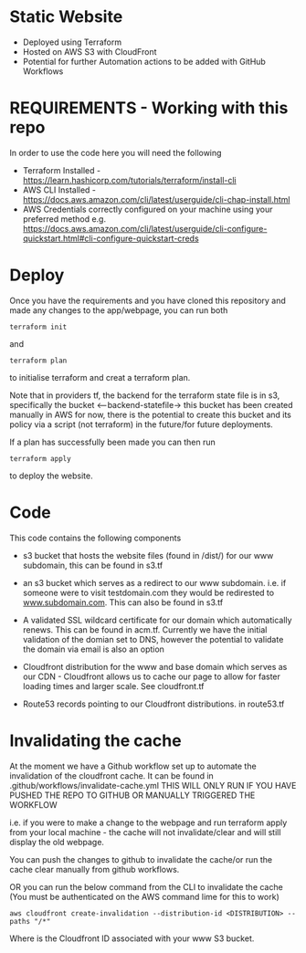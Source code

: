 # Static Website

- Deployed using Terraform
- Hosted on AWS S3 with CloudFront
- Potential for further Automation actions to be added with GitHub Workflows

# REQUIREMENTS - Working with this repo

In order to use the code here you will need the following

- Terraform Installed - https://learn.hashicorp.com/tutorials/terraform/install-cli
- AWS CLI Installed - https://docs.aws.amazon.com/cli/latest/userguide/cli-chap-install.html
- AWS Credentials correctly configured on your machine using your preferred method e.g. https://docs.aws.amazon.com/cli/latest/userguide/cli-configure-quickstart.html#cli-configure-quickstart-creds

# Deploy

Once you have the requirements and you have cloned this repository and made any changes to the app/webpage, you can run both

```
terraform init
```

and 

```
terraform plan
```

to initialise terraform and creat a terraform plan.

Note that in providers tf, the backend for the terraform state file is in s3, specifically the bucket <<ORG>-<APPLICATION>-backend-statefile-<REGION>>
this bucket has been created manually in AWS for now, there is the potential to create this bucket and its policy via a script (not terraform) in the future/for future deployments.

If a plan has successfully been made you can then run 

```
terraform apply
```

to deploy the website.

# Code

This code contains the following components

- s3 bucket that hosts the website files (found in /dist/) for our www subdomain, this can be found in s3.tf

- an s3 bucket which serves as a redirect to our www subdomain. i.e. if someone were to visit testdomain.com they would be redirested to www.subdomain.com. This can also be found in s3.tf

- A validated SSL wildcard certificate for our domain which automatically renews. This can be found in acm.tf. Currently we have the initial validation of the domian set to DNS, however the potential to validate the domain via email is also an option

- Cloudfront distribution for the www and base domain which serves as our CDN - Cloudfront allows us to cache our page to allow for faster loading times and larger scale. See cloudfront.tf

- Route53 records pointing to our Cloudfront distributions. in route53.tf

# Invalidating the cache 

At the moment we have a Github workflow set up to automate the invalidation of the cloudfront cache. It can be found in .github/workflows/invalidate-cache.yml
THIS WILL ONLY RUN IF YOU HAVE PUSHED THE REPO TO GITHUB OR MANUALLY TRIGGERED THE WORKFLOW

i.e. if you were to make a change to the webpage and run terraform apply from your local machine - the cache will not invalidate/clear and will still display the old webpage.

You can push the changes to github to invalidate the cache/or run the cache clear manually from github workflows.

OR you can run the below command from the CLI to invalidate the cache (You must be authenticated on the AWS command lime for this to work) 

```
aws cloudfront create-invalidation --distribution-id <DISTRIBUTION> --paths "/*"
```

Where <DISTRIBUTION> is the Cloudfront ID associated with your www S3 bucket.



